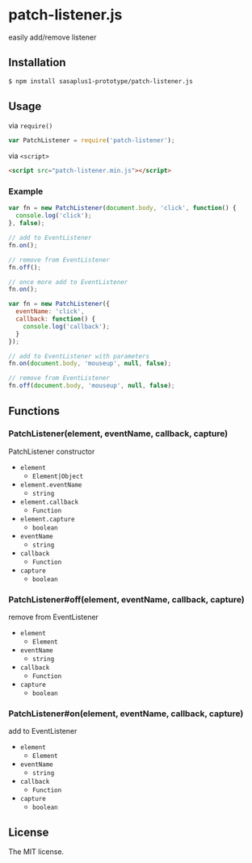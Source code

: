 # patch-listener.js

easily add/remove listener

## Installation

```sh
$ npm install sasaplus1-prototype/patch-listener.js
```

## Usage

via `require()`

```js
var PatchListener = require('patch-listener');
```

via `<script>`

```html
<script src="patch-listener.min.js"></script>
```

### Example

```js
var fn = new PatchListener(document.body, 'click', function() {
  console.log('click');
}, false);

// add to EventListener
fn.on();

// remove from EventListener
fn.off();

// once more add to EventListener
fn.on();
```

```js
var fn = new PatchListener({
  eventName: 'click',
  callback: function() {
    console.log('callback');
  }
});

// add to EventListener with parameters
fn.on(document.body, 'mouseup', null, false);

// remove from EventListener
fn.off(document.body, 'mouseup', null, false);
```

## Functions

### PatchListener(element, eventName, callback, capture)

PatchListener constructor

- `element`
  - `Element|Object`
- `element.eventName`
  - `string`
- `element.callback`
  - `Function`
- `element.capture`
  - `boolean`
- `eventName`
  - `string`
- `callback`
  - `Function`
- `capture`
  - `boolean`

### PatchListener#off(element, eventName, callback, capture)

remove from EventListener

- `element`
  - `Element`
- `eventName`
  - `string`
- `callback`
  - `Function`
- `capture`
  - `boolean`

### PatchListener#on(element, eventName, callback, capture)

add to EventListener

- `element`
  - `Element`
- `eventName`
  - `string`
- `callback`
  - `Function`
- `capture`
  - `boolean`

## License

The MIT license.
